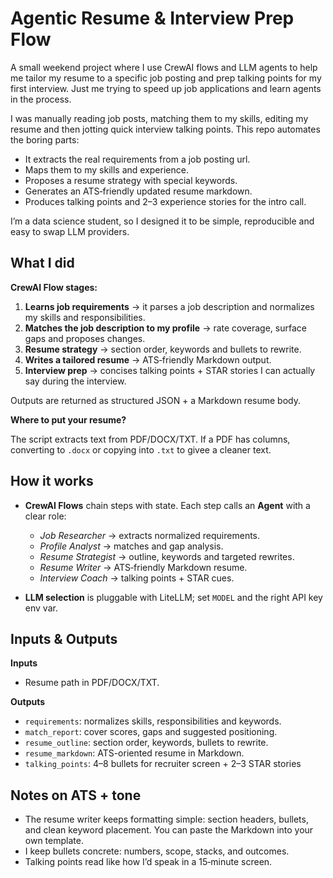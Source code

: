 # Agentic Resume & Interview Prep Flow

A small weekend project where I use CrewAI flows and LLM agents to help me tailor my resume to a specific job posting and prep talking points for my first interview. Just me trying to speed up job applications and learn agents in the process.

I was manually reading job posts, matching them to my skills, editing my resume and then jotting quick interview talking points. This repo automates the boring parts:

- It extracts the real requirements from a job posting url.
- Maps them to my skills and experience.
- Proposes a resume strategy with special keywords.
- Generates an ATS‑friendly updated resume markdown.
- Produces talking points and 2–3 experience stories for the intro call.

I’m a data science student, so I designed it to be simple, reproducible and easy to swap LLM providers.

## What I did

**CrewAI Flow stages:**

1. **Learns job requirements** -> it parses a job description and normalizes my skills and responsibilities.
2. **Matches the job description to my profile** -> rate coverage, surface gaps and proposes changes.
3. **Resume strategy** -> section order, keywords and bullets to rewrite.
4. **Writes a tailored resume** -> ATS‑friendly Markdown output.
5. **Interview prep** -> concises talking points + STAR stories I can actually say during the interview. 

Outputs are returned as structured JSON + a Markdown resume body.

**Where to put your resume?**

The script extracts text from PDF/DOCX/TXT. If a PDF has columns, converting to `.docx` or copying into `.txt` to givee a cleaner text.

## How it works

* **CrewAI Flows** chain steps with state. Each step calls an **Agent** with a clear role:

  * *Job Researcher* -> extracts normalized requirements.
  * *Profile Analyst* -> matches and gap analysis.
  * *Resume Strategist* -> outline, keywords and targeted rewrites.
  * *Resume Writer* -> ATS‑friendly Markdown resume.
  * *Interview Coach* -> talking points + STAR cues.
* **LLM selection** is pluggable with LiteLLM; set `MODEL` and the right API key env var.

## Inputs & Outputs

**Inputs**

* Resume path in PDF/DOCX/TXT.

**Outputs**

* `requirements`: normalizes skills, responsibilities and keywords.
* `match_report`: cover scores, gaps and suggested positioning.
* `resume_outline`: section order, keywords, bullets to rewrite.
* `resume_markdown`: ATS-oriented resume in Markdown.
* `talking_points`: 4–8 bullets for recruiter screen + 2–3 STAR stories

## Notes on ATS + tone

* The resume writer keeps formatting simple: section headers, bullets, and clean keyword placement. You can paste the Markdown into your own template.
* I keep bullets concrete: numbers, scope, stacks, and outcomes.
* Talking points read like how I’d speak in a 15‑minute screen.
